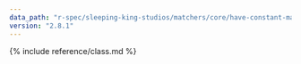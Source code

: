 ```yaml
---
data_path: "r-spec/sleeping-king-studios/matchers/core/have-constant-matcher"
version: "2.8.1"
---
```


{% include reference/class.md %}
